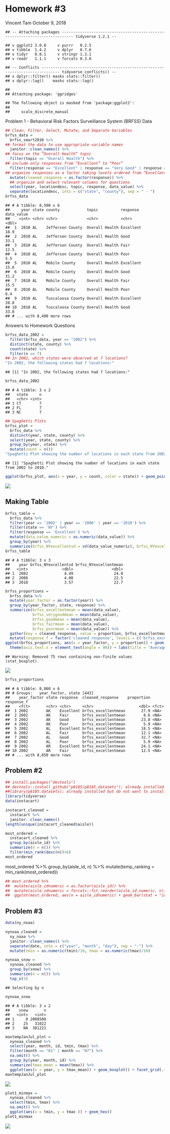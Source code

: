 Homework \#3
================
Vincent Tam
October 9, 2018

    ## -- Attaching packages --------------------------------------------------------------------------- tidyverse 1.2.1 --

    ## v ggplot2 3.0.0     v purrr   0.2.5
    ## v tibble  1.4.2     v dplyr   0.7.6
    ## v tidyr   0.8.1     v stringr 1.3.1
    ## v readr   1.1.1     v forcats 0.3.0

    ## -- Conflicts ------------------------------------------------------------------------------ tidyverse_conflicts() --
    ## x dplyr::filter() masks stats::filter()
    ## x dplyr::lag()    masks stats::lag()

    ## 
    ## Attaching package: 'ggridges'

    ## The following object is masked from 'package:ggplot2':
    ## 
    ##     scale_discrete_manual

Problem 1 - Behavioral Risk Factors Surveillance System (BRFSS) Data

``` r
## Clean, Filter, Select, Mutate, and Separate Variables
brfss_data = 
  brfss_smart2010 %>%
## format the data to use appropriate variable names
  janitor::clean_names() %>%
## focus on the “Overall Health” topic
  filter(topic == "Overall Health") %>%
## include only responses from “Excellent” to “Poor”
  filter(response == "Excellent" | response == "Very Good" | response == "Good" | response == "Fair" | response == "Poor") %>%
## organize responses as a factor taking levels ordered from “Excellent” to “Poor”
  mutate(cleaned_response = as.factor(response)) %>%
  ## organize and select relevant columns for questions
  select(year, locationdesc, topic, response, data_value) %>%
  separate(locationdesc, into = c("state", "county"), sep = " - ")
brfss_data
```

    ## # A tibble: 8,500 x 6
    ##     year state county            topic          response  data_value
    ##    <int> <chr> <chr>             <chr>          <chr>          <dbl>
    ##  1  2010 AL    Jefferson County  Overall Health Excellent       18.9
    ##  2  2010 AL    Jefferson County  Overall Health Good            33.1
    ##  3  2010 AL    Jefferson County  Overall Health Fair            12.5
    ##  4  2010 AL    Jefferson County  Overall Health Poor             5.5
    ##  5  2010 AL    Mobile County     Overall Health Excellent       15.6
    ##  6  2010 AL    Mobile County     Overall Health Good            31.2
    ##  7  2010 AL    Mobile County     Overall Health Fair            15.5
    ##  8  2010 AL    Mobile County     Overall Health Poor             6.4
    ##  9  2010 AL    Tuscaloosa County Overall Health Excellent       20.8
    ## 10  2010 AL    Tuscaloosa County Overall Health Good            33.8
    ## # ... with 8,490 more rows

Answers to Homework Questions

``` r
brfss_data_2002 =
  filter(brfss_data, year == "2002") %>%
  distinct(state, county) %>%
  count(state) %>%
  filter(n == 7)
## In 2002, which states were observed at 7 locations?
"In 2002, the following states had 7 locations:" 
```

    ## [1] "In 2002, the following states had 7 locations:"

``` r
brfss_data_2002
```

    ## # A tibble: 3 x 2
    ##   state     n
    ##   <chr> <int>
    ## 1 CT        7
    ## 2 FL        7
    ## 3 NC        7

``` r
## Spaghetti Plots
brfss_plot = 
  brfss_data %>%
  distinct(year, state, county) %>%
  select(year, state, county) %>%
  group_by(year, state) %>%
  mutate(count = n())
"Spaghetti Plot showing the number of locations in each state from 2002 to 2010."
```

    ## [1] "Spaghetti Plot showing the number of locations in each state from 2002 to 2010."

``` r
ggplot(brfss_plot, aes(x = year, y = count, color = state)) + geom_point() + geom_line()
```

![](p8105_hw3_files/figure-markdown_github/Spaghetti%20Plotting-1.png)

Making Table
------------

``` r
brfss_table =   
  brfss_data %>%
  filter(year == '2002' | year == '2006' | year == '2010') %>%
  filter(state == 'NY') %>%
  filter(response == 'Excellent') %>%
  mutate(data_value_numeric = as.numeric(data_value)) %>%
  group_by(year) %>%
  summarize(brfss_NYexcellentsd = sd(data_value_numeric), brfss_NYexcellentmean = mean(data_value_numeric))
brfss_table
```

    ## # A tibble: 3 x 3
    ##    year brfss_NYexcellentsd brfss_NYexcellentmean
    ##   <int>               <dbl>                 <dbl>
    ## 1  2002                4.49                  24.0
    ## 2  2006                4.00                  22.5
    ## 3  2010                3.57                  22.7

``` r
brfss_proportions = 
  brfss_data %>%
  mutate(year_factor = as.factor(year)) %>%
  group_by(year_factor, state, response) %>%
  summarize(brfss_excellentmean = mean(data_value), 
            brfss_verygoodmean = mean(data_value), 
            brfss_goodmean = mean(data_value),
            brfss_fairmean = mean(data_value),
            brfss_poormean = mean(data_value)) %>%
  gather(key = cleaned_response, value = proportion, brfss_excellentmean:brfss_poormean) %>% 
  mutate(response_f = factor('cleaned_response', levels = c('brfss_excellentmean', 'brfss_verygoodmean', 'brfss_goodmean', 'brfss_fairmean', 'brfss_poormean')))
ggplot(brfss_proportions, aes(x = year_factor, y = proportion)) + geom_boxplot() + facet_grid(. ~ response_f) +
  theme(axis.text.x = element_text(angle = 90)) + labs(title = "Average Proportion per Response Category"  )
```

    ## Warning: Removed 75 rows containing non-finite values (stat_boxplot).

![](p8105_hw3_files/figure-markdown_github/Average%20Proportions-1.png)

``` r
brfss_proportions
```

    ## # A tibble: 8,860 x 6
    ## # Groups:   year_factor, state [443]
    ##    year_factor state response  cleaned_response    proportion response_f
    ##    <fct>       <chr> <chr>     <chr>                    <dbl> <fct>     
    ##  1 2002        AK    Excellent brfss_excellentmean       27.9 <NA>      
    ##  2 2002        AK    Fair      brfss_excellentmean        8.6 <NA>      
    ##  3 2002        AK    Good      brfss_excellentmean       23.8 <NA>      
    ##  4 2002        AK    Poor      brfss_excellentmean        5.9 <NA>      
    ##  5 2002        AL    Excellent brfss_excellentmean       18.5 <NA>      
    ##  6 2002        AL    Fair      brfss_excellentmean       12.1 <NA>      
    ##  7 2002        AL    Good      brfss_excellentmean       32.7 <NA>      
    ##  8 2002        AL    Poor      brfss_excellentmean        5.9 <NA>      
    ##  9 2002        AR    Excellent brfss_excellentmean       24.1 <NA>      
    ## 10 2002        AR    Fair      brfss_excellentmean       12.5 <NA>      
    ## # ... with 8,850 more rows

Problem \#2
-----------

``` r
## install.packages("devtools")
## devtools::install_github("p8105/p8105.datasets"); already installed but do not want to install every time
##library(p8105.datasets); already installed but do not want to install every time
library(tidyverse)
data(instacart)
```

``` r
instacart_cleaned =
  instacart %>%
  janitor::clean_names() 
length(unique(instacart_cleaned$aisle)) 
```

``` r
most_ordered =
  instacart_cleaned %>%
  group_by(aisle_id) %>%
  summarize(n = n()) %>%
  filter(min_rank(desc(n))<6)
most_ordered
```

most\_ordered %&gt;% group\_by(aisle\_id, n) %&gt;% mutate(temp\_ranking = min\_rank(most\_ordered))

``` r
## most_ordered %>%
##  mutate(aisle_idnumeric = as.factor(aisle_id)) %>%
##  mutate(aisle_idnumeric = forcats::fct_reorder(aisle_id_numeric, n)) %>%
##  ggplot(most_ordered, aes(x = aisle_idnumeric) + geom_bar(stat = "identity") + scale_x_discrete(drop = FALSE))
```

Problem \#3
-----------

``` r
data(ny_noaa)
```

``` r
nynoaa_cleaned = 
  ny_noaa %>% 
  janitor::clean_names() %>%
  separate(date, into = c("year", "month", "day"), sep = "-") %>% 
  mutate(tmin = as.numeric(tmin)/10, tmax = as.numeric(tmax)/10)
```

``` r
nynoaa_snow = 
  nynoaa_cleaned %>%
  group_by(snow) %>%
  summarize(n = n()) %>%
  top_n(3)
```

    ## Selecting by n

``` r
nynoaa_snow
```

    ## # A tibble: 3 x 2
    ##    snow       n
    ##   <int>   <int>
    ## 1     0 2008508
    ## 2    25   31022
    ## 3    NA  381221

``` r
maxtempJanJul_plot =
  nynoaa_cleaned %>%
  select(year, month, id, tmin, tmax) %>%
  filter(month == "01" | month == "07") %>%
  na.omit() %>%
  group_by(year, month, id) %>%
  summarize(tmax_mean = mean(tmax)) %>%
  ggplot(aes(x = year, y = tmax_mean)) + geom_boxplot() + facet_grid(.~month) + theme(axis.text.x = element_text(size = 9, angle = 90)) + labs(title = "Comparison of Average Max Temps in Celcius between January and July from 1981 to 2010", x = "Years", y = "Temperature (Celcius)" )
maxtempJanJul_plot
```

![](p8105_hw3_files/figure-markdown_github/unnamed-chunk-5-1.png)

``` r
plot1_minmax =
  nynoaa_cleaned %>%
  select(tmin, tmax) %>%
  na.omit() %>%
  ggplot(aes(x = tmin, y = tmax )) + geom_hex()
plot1_minmax
```

![](p8105_hw3_files/figure-markdown_github/unnamed-chunk-6-1.png)
